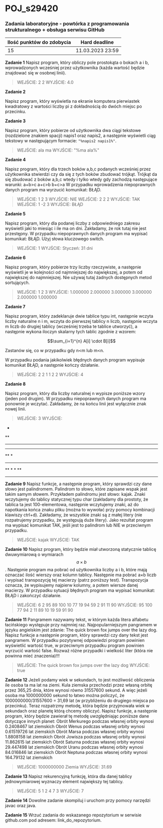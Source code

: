# POJ_s29420

### Zadania laboratoryjne - powtórka z programowania strukturalnego + obsługa serwisu GitHub

| Ilość punktów do zdobycia  | Hard deadline   |
| ------------ | ------------ |
| 15  | 11.03.2023  23:59|

**Zadanie 1**
Napisz program, który obliczy pole prostokąta o bokach a i b, wprowadzonych wcześniej przez użytkownika (każda wartość będzie znajdować się w osobnej linii).
> WEJŚCIE:
2
2
WYJŚCIE:
4.0

**Zadanie 2**

Napisz program, który wyświetla na ekranie komputera pierwiastek kwadratowy z wartości liczby pi z dokładnością do dwóch miejsc po przecinku.

**Zadanie 3**

Napisz program, który pobierze od użytkownika dwa ciągi tekstowe (rozdzielone znakiem spacji) napis1 oraz napis2, a następnie wyświetli ciąg tekstowy w następującym formacie: `"%napis2 napis1%"`.

>WEJŚCIE:
ala ma
WYJŚCIE:
"%ma ala%"

**Zadanie 4**

Napisz program, który dla trzech boków a,b,c podanych wcześniej przez użytkownika stwierdzi czy da się z tych boków zbudować trójkąt. 
Trójkąt da się zbudować z boków a,b,c wtedy i tylko wtedy gdy zachodzą następujące warunki:
a+b>c
a+c>b
b+c>a
W przypadku wprowadzenia niepoprawnych danych program ma wyrzucić komunikat: BŁĄD.

>WEJŚCIE:
1 2 3
WYJŚCIE:
NIE
WEJŚCIE:
2 2 2
WYJŚCIE:
TAK
WEJŚCIE:
1 -2 3
WYJŚCIE:
BŁĄD

**Zadanie 5**

Napisz program, który dla podanej liczby z odpowiedniego zakresu wyświetli jaki to miesiąc i ile ma on dni.
Zakładamy, że rok tutaj nie jest przestępny.
W przypadku niepoprawnych danych program ma wypisać komunikat: BŁĄD.
Użyj słowa kluczowego switch.

>WEJŚCIE:
1
WYJŚCIE:
Styczeń: 31 dni

**Zadanie 6**

Napisz program, który pobierze trzy liczby rzeczywiste, a następnie wyświetli je w kolejności od najmniejszej do największej, a potem od największej do najmniejszej. Nie używaj tutaj żadnych dostępnych metod sortujących.

>WEJŚCIE:
1 2 3
WYJŚCIE:
1.000000 2.000000 3.000000
3.000000 2.000000 1.000000

**Zadanie 7**

Napisz program, który zadeklaruje dwie tablice typu int, następnie wczyta liczby naturalne n i m, wczyta do pierwszej tablicy n liczb, następnie wczyta m liczb do drugiej tablicy (wcześniej trzeba te tablice utworzyć), a następnie wykona iloczyn skalarny tych tablic zgodnie z wzorem:

$$\sum_{i=1}^{n} A[i] \cdot B[i]$$

Zastanów się, co w przypadku gdy n<m lub m<n.

W przypadku podania jakikolwiek błędnych danych program wypisuje komunikat BŁĄD, a następnie kończy działanie.
>WEJŚCIE:
2 2
1 1
2 2
WYJŚCIE:
4

**Zadanie 8**

Napisz program, który dla liczby naturalnej n wypisze poniższe wzory (jeden pod drugim).
W przypadku niepoprawnych danych program ma ponownie je wczytać.
Zakładamy, że na końcu linii jest wyłącznie znak nowej linii.
>WEJŚCIE:
3
WYJŚCIE:
*
**
***
***
**
*
***
 **
  *
  *
 **
***  

**Zadanie 9**
Napisz funkcje, a następnie program, który sprawdzi czy dane słowo jest palindromem.
Palindrom to słowo, które zapisane wspak jest takim samym słowem.
Przykładem palindromu jest słowo: kajak.
Znaki wczytujemy do tablicy statycznej typu char (zakładamy dla prostoty, że tablica ta jest 100-elementowa, następnie wczytujemy znaki, aż do napotkania końca znaku pliku (można to wywołać przy pomocy kombinacji klawiszy ctrl+d).
Zakładamy, że wszystkie znaki są z małej litery (nie rozpatrujemy przypadku, że występują duże litery).
Jako rezultat program ma wypisać komunikat TAK, jeśli jest to palindrom lub NIE w przeciwnym przypadku.
>WEJŚCIE:
kajak
WYJŚCIE:
TAK

**Zadanie 10**
Napisz program, który będzie miał utworzoną statycznie tablicę dwuwymiarową o wymiarach $$a \times b$$.
Następnie program ma pobrać od użytkownika liczby a i b, które mają oznaczać ilość wierszy oraz kolumn tablicy.
Następnie ma pobrać a×b liczb i wypisać transpozycję tej macierzy (patrz poniższy test).
Transpozycja oznacza, że wypisujemy najpierw kolumny, a potem wiersze danej macierzy.
W przypadku sytuacji błędnych program ma wypisać komunikat: BŁĄD i zakończyć działanie.
>WEJŚCIE:
6 2
95 89
100 10
77 19
94 59
2 91
11 90
WYJŚCIE:
95 100 77 94 2 11
89 10 19 59 91 90

**Zadanie 11**
Pangramem nazywamy tekst, w którym każda litera alfabetu łacińskiego występuje przy najmniej raz.
Najpopularniejszym pangramem w języku angielskim jest zdanie:
The quick brown fox jumps over the lazy dog.
Napisz funkcje a następnie program, który sprawdzi czy dany tekst jest pangramem.
W przypadku pozytywnej odpowiedzi program powinien wyświetlić wartość true, w przeciwnym przypadku program powinien wyrzucić wartość false.
Rozważ różne przypadki i wielkość liter (która nie powinna mieć znaczenia)!!!
>WEJŚCIE:
The quick brown fox jumps over the lazy dog
WYJŚCIE:
true

**Zadanie 12**
Jeżeli podamy wiek w sekundach, to jest możliwość obliczenia ile osoba ta ma lat na ziemi.
Kula ziemska przechodzi przez własną orbitę przez 365,25 dnia, które wynosi równo 31557600 sekund.
A więc jeżeli osoba ma 1000000000 sekund to łatwo można policzyć, że 1000000000/31557600 = 31,69 lat (w przybliżeniu do drugiego miejsca po przecinku).
Teraz rozpatrzmy metodę, która będzie przyjmowała wiek w sekundach oraz planetę którą chcemy obliczyć.
Napisz funkcje, a następnie program, który będzie zawierał tę metodę uwzględniając poniższe dane dotyczące innych planet:
Obrót Merkurego podczas własnej orbity wynosi 0.2408467 lat ziemskich
Obrót Wenus podczas własnej orbity wynosi 0.61519726 lat ziemskich
Obrót Marsa podczas własnej orbity wynosi 1.8808158 lat ziemskich
Obrót Jowisza podczas własnej orbity wynosi 11.862615 lat ziemskich
Obrót Saturna podczas własnej orbity wynosi 29.447498 lat ziemskich
Obrót Uranu podczas własnej orbity wynosi 84.016846 lat ziemskich
Obrót Neptuna podczas własnej orbity wynosi 164.79132 lat ziemskich
>WEJŚCIE:
1000000000
Ziemia
WYJŚCIE:
31.69

**Zadanie 13**
Napisz rekurencyjną funkcję, która dla danej tablicy jednowymiarowej wyznaczy element największy tej tablicy.

>WEJŚCIE:
5
1 2 4 7 3
WYJŚCIE:
7

**Zadanie 14**
Dowolne zadanie skompiluj i uruchom przy pomocy narzędzi javac oraz java.

**Zadanie 15** 
Wrzuć zadania do wskazanego repozytorium w serwisie github.com pod adresem: link_do_repozytorium.